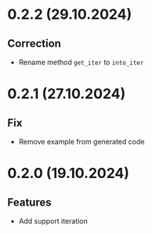 # 0.2.2 (29.10.2024)

## Correction

- Rename method `get_iter` to `into_iter`

# 0.2.1 (27.10.2024)

## Fix

- Remove example from generated code

# 0.2.0 (19.10.2024)

## Features

- Add support iteration
